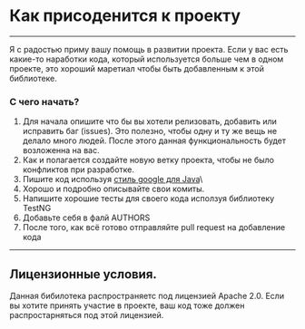 # Как присоденится к проекту

---

Я с радостью приму вашу помощь в развитии проекта. Если у вас есть какие-то наработки кода, который используется больше
чем в одном проекте, это хороший маретиал чтобы быть добавленным к этой библиотеке.

### С чего начать?

1. Для начала опишите что бы вы хотели релизовать, добавить или исправить баг (issues). Это полезно, чтобы одну и ту же вещь не
 делало много людей. После этого данная функциональность будет возложенна на вас.
2. Как и полагается создайте новую ветку проекта, чтобы не было конфликтов при разработке.
3. Пишите код используя [стиль google для Java](https://github.com/google/styleguide)\
4. Хорошо и подробно описывайте свои комиты.
5. Напишите хорошие тесты для своего кода исползуя библиотеку TestNG
6. Добавьте себя в фалй AUTHORS
7. После того, как всё готово отправляйте pull request на добавление кода

---

## Лицензионные условия.

Данная бибилотека распространяетс под лицензией Apache 2.0. Если вы хотите принять участие в проекте, ваш код тоже
должен распростарняться под этой лицензией.

